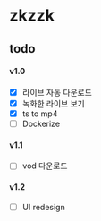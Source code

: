 # zkzzk

## todo

#### v1.0
- [X] 라이브 자동 다운로드
- [X] 녹화한 라이브 보기
- [X] ts to mp4
- [ ] Dockerize

#### v1.1
- [ ] vod 다운로드
#### v1.2
- [ ] UI redesign